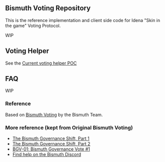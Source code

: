 ## Bismuth Voting Repository

This is the reference implementation and client side code for Idena "Skin in the game" Voting Protocol.

WIP

## Voting Helper

See the [Current voting helper POC](https://idena-today.github.io/IdenaVotingHelper/client-side/dist/index.html)

## FAQ 

WIP


### Reference

Based on [Bismuth Voting](https://github.com/bismuthfoundation/Bismuth-Voting) by the Bismuth Team.


### More reference (kept from Original Bismuth Voting)

- [The Bismuth Governance Shift, Part 1](https://hypernodes.bismuth.live/?p=778)
- [The Bismuth Governance Shift, Part 2](https://hypernodes.bismuth.live/?p=791)
- [BGV-01: Bismuth Governance Vote #1](https://hypernodes.bismuth.live/?p=820)
- [Find help on the Bismuth Discord](https://discord.gg/DsEuMQ3)

